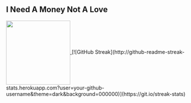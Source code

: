 ## I Need A Money Not A Love

<a href="https://github.com/SmileAJalah">
    <img align="center" height="175px"  src="https://github-readme-stats.vercel.app/api/top-langs/?username=SmileAjalah&text_color=FFFFFF&bg_color=6c138f&title_color=94b4a4&layout=compact&hide_border=true" />
  </a>
[![GitHub Streak](http://github-readme-streak-stats.herokuapp.com?user=your-github-username&theme=dark&background=000000)](https://git.io/streak-stats)
